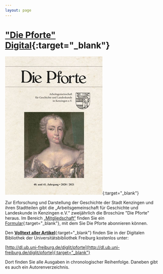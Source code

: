 ```yaml
---
layout: page
---
```


["Die Pforte" Digital](http://dl.ub.uni-freiburg.de/diglit/pforte){:target="_blank"}
====================================================================================

[!["Die Pforte"](assets/images/pforte-2020-2021.jpg)](http://dl.ub.uni-freiburg.de/diglit/pforte){:target="_blank"}


Zur Erforschung und Darstellung der Geschichte der Stadt Kenzingen und
ihren Stadtteilen gibt die „Arbeitsgemeinschaft für Geschichte und
Landeskunde in Kenzingen e.V.“ zweijährlich die Broschüre "Die Pforte"
heraus. Im Bereich [„Mitgliedschaft“](mitgliedschaft.html) finden Sie
ein
[Formular](https://drive.google.com/file/d/1wsufc1Hf0DtyxhyE92l4ypLh5wG_PXIt/view?usp=sharing){:target="_blank"},
mit dem Sie Die Pforte abonnieren können.

Den [**Volltext aller
Artikel**](http://dl.ub.uni-freiburg.de/diglit/pforte){:target="_blank"} finden Sie in der
Digitalen Bibliothek der Universitätsbibliothek Freiburg kostenlos
unter:

[http://dl.ub.uni-freiburg.de/diglit/pforte](http://dl.ub.uni-freiburg.de/diglit/pforte){:target="_blank"}

Dort finden Sie alle Ausgaben in chronologischer Reihenfolge. Daneben
gibt es auch ein Autorenverzeichnis.
